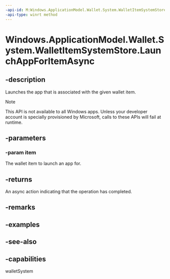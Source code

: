 ----api-id: M:Windows.ApplicationModel.Wallet.System.WalletItemSystemStore.LaunchAppForItemAsync(Windows.ApplicationModel.Wallet.WalletItem)
-api-type: winrt method
---<!-- Method syntaxpublic Windows.Foundation.IAsyncOperation<bool> LaunchAppForItemAsync(Windows.ApplicationModel.Wallet.WalletItem item)--># Windows.ApplicationModel.Wallet.System.WalletItemSystemStore.LaunchAppForItemAsync## -descriptionLaunches the app that is associated with the given wallet item.> [!NOTE]> This API is not available to all Windows apps. Unless your developer account is specially provisioned by Microsoft, calls to these APIs will fail at runtime.## -parameters### -param itemThe wallet item to launch an app for.## -returnsAn async action indicating that the operation has completed.## -remarks## -examples## -see-also## -capabilitieswalletSystem